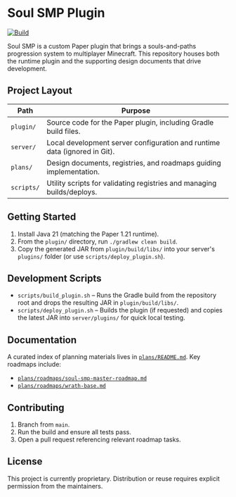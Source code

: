 # Soul SMP Plugin

[![Build](https://github.com/KaustubhDurgade/soul-smp/actions/workflows/build.yml/badge.svg)](https://github.com/KaustubhDurgade/soul-smp/actions/workflows/build.yml)

Soul SMP is a custom Paper plugin that brings a souls-and-paths progression system to multiplayer Minecraft. This repository houses both the runtime plugin and the supporting design documents that drive development.

## Project Layout

| Path | Purpose |
| --- | --- |
| `plugin/` | Source code for the Paper plugin, including Gradle build files. |
| `server/` | Local development server configuration and runtime data (ignored in Git). |
| `plans/` | Design documents, registries, and roadmaps guiding implementation. |
| `scripts/` | Utility scripts for validating registries and managing builds/deploys. |

## Getting Started

1. Install Java 21 (matching the Paper 1.21 runtime).
2. From the `plugin/` directory, run `./gradlew clean build`.
3. Copy the generated JAR from `plugin/build/libs/` into your server's `plugins/` folder (or use `scripts/deploy_plugin.sh`).

## Development Scripts

- `scripts/build_plugin.sh` – Runs the Gradle build from the repository root and drops the resulting JAR in `plugin/build/libs/`.
- `scripts/deploy_plugin.sh` – Builds the plugin (if requested) and copies the latest JAR into `server/plugins/` for quick local testing.

## Documentation

A curated index of planning materials lives in [`plans/README.md`](plans/README.md). Key roadmaps include:

- [`plans/roadmaps/soul-smp-master-roadmap.md`](plans/roadmaps/soul-smp-master-roadmap.md)
- [`plans/roadmaps/wrath-base.md`](plans/roadmaps/wrath-base.md)

## Contributing

1. Branch from `main`.
2. Run the build and ensure all tests pass.
3. Open a pull request referencing relevant roadmap tasks.

## License

This project is currently proprietary. Distribution or reuse requires explicit permission from the maintainers.
